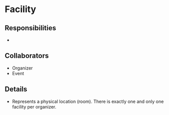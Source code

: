 # Facility

## Responsibilities

-

## Collaborators

- Organizer
- Event

## Details

- Represents a physical location (room). There is exactly one and only one facility per organizer.
